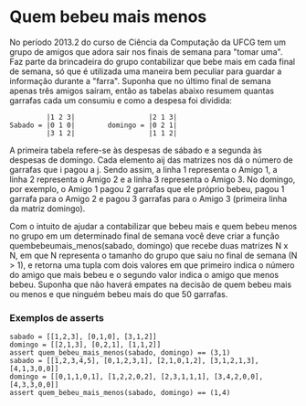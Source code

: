 # Quem bebeu mais menos
No período 2013.2 do curso de Ciência da Computação da UFCG tem um grupo de amigos que adora sair nos finais de semana 
para "tomar uma". Faz parte da brincadeira do grupo contabilizar que bebe mais em cada final de semana, só que é 
utilizada uma maneira bem peculiar para guardar a informação durante a "farra". Suponha que no último final de semana 
apenas três amigos saíram, então as tabelas abaixo resumem quantas garrafas cada um consumiu e como a despesa foi 
dividida:

```
         |1 2 3|                  |2 1 3|
Sabado = |0 1 0|        domingo = |0 2 1|
         |3 1 2|                  |1 1 2|
```
A primeira tabela refere-se às despesas de sábado e a segunda às despesas de domingo. Cada elemento aij das matrizes 
nos dá o número de garrafas que i pagou a j. Sendo assim, a linha 1 representa o Amigo 1, a linha 2 representa o Amigo 
2 e a linha 3 representa o Amigo 3. No domingo, por exemplo, o Amigo 1 pagou 2 garrafas que ele próprio bebeu, pagou 1 
garrafa para o Amigo 2 e pagou 3 garrafas para o Amigo 3 (primeira linha da matriz domingo).

Com o intuito de ajudar a contabilizar que bebeu mais e quem bebeu menos no grupo em um determinado final de semana você 
deve criar a função quembebeumais_menos(sabado, domingo) que recebe duas matrizes N x N, em que N representa o tamanho 
do grupo que saiu no final de semana (N > 1), e retorna uma tupla com dois valores em que primeiro indica o número do 
amigo que mais bebeu e o segundo valor indica o amigo que menos bebeu. Suponha que não haverá empates na decisão de quem
 bebeu mais ou menos e que ninguém bebeu mais do que 50 garrafas.

### Exemplos de asserts
```
sabado = [[1,2,3], [0,1,0], [3,1,2]]
domingo = [[2,1,3], [0,2,1], [1,1,2]]
assert quem_bebeu_mais_menos(sabado, domingo) == (3,1)
sabado = [[1,2,3,4,5], [0,1,2,3,1], [2,1,0,1,2], [3,1,2,1,3], [4,1,3,0,0]]
domingo = [[0,1,1,0,1], [1,2,2,0,2], [2,3,1,1,1], [3,4,2,0,0], [4,3,3,0,0]]
assert quem_bebeu_mais_menos(sabado, domingo) == (1,4)
```